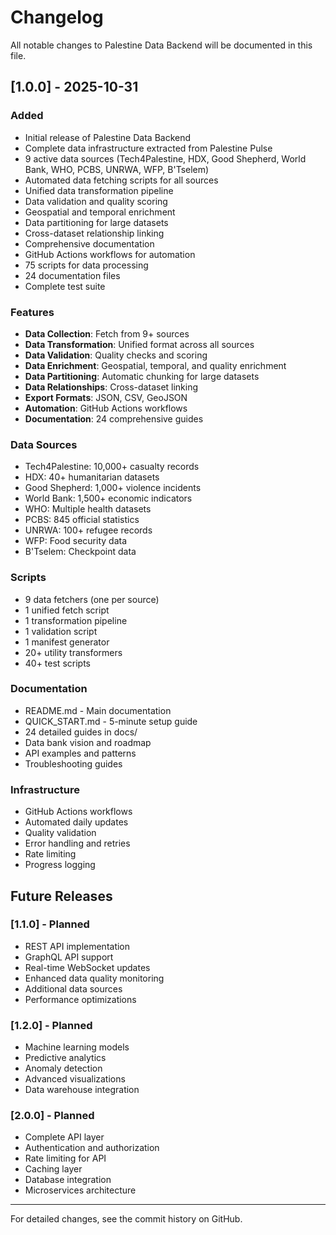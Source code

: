 # Changelog

All notable changes to Palestine Data Backend will be documented in this file.

## [1.0.0] - 2025-10-31

### Added
- Initial release of Palestine Data Backend
- Complete data infrastructure extracted from Palestine Pulse
- 9 active data sources (Tech4Palestine, HDX, Good Shepherd, World Bank, WHO, PCBS, UNRWA, WFP, B'Tselem)
- Automated data fetching scripts for all sources
- Unified data transformation pipeline
- Data validation and quality scoring
- Geospatial and temporal enrichment
- Data partitioning for large datasets
- Cross-dataset relationship linking
- Comprehensive documentation
- GitHub Actions workflows for automation
- 75 scripts for data processing
- 24 documentation files
- Complete test suite

### Features
- **Data Collection**: Fetch from 9+ sources
- **Data Transformation**: Unified format across all sources
- **Data Validation**: Quality checks and scoring
- **Data Enrichment**: Geospatial, temporal, and quality enrichment
- **Data Partitioning**: Automatic chunking for large datasets
- **Data Relationships**: Cross-dataset linking
- **Export Formats**: JSON, CSV, GeoJSON
- **Automation**: GitHub Actions workflows
- **Documentation**: 24 comprehensive guides

### Data Sources
- Tech4Palestine: 10,000+ casualty records
- HDX: 40+ humanitarian datasets
- Good Shepherd: 1,000+ violence incidents
- World Bank: 1,500+ economic indicators
- WHO: Multiple health datasets
- PCBS: 845 official statistics
- UNRWA: 100+ refugee records
- WFP: Food security data
- B'Tselem: Checkpoint data

### Scripts
- 9 data fetchers (one per source)
- 1 unified fetch script
- 1 transformation pipeline
- 1 validation script
- 1 manifest generator
- 20+ utility transformers
- 40+ test scripts

### Documentation
- README.md - Main documentation
- QUICK_START.md - 5-minute setup guide
- 24 detailed guides in docs/
- Data bank vision and roadmap
- API examples and patterns
- Troubleshooting guides

### Infrastructure
- GitHub Actions workflows
- Automated daily updates
- Quality validation
- Error handling and retries
- Rate limiting
- Progress logging

## Future Releases

### [1.1.0] - Planned
- REST API implementation
- GraphQL API support
- Real-time WebSocket updates
- Enhanced data quality monitoring
- Additional data sources
- Performance optimizations

### [1.2.0] - Planned
- Machine learning models
- Predictive analytics
- Anomaly detection
- Advanced visualizations
- Data warehouse integration

### [2.0.0] - Planned
- Complete API layer
- Authentication and authorization
- Rate limiting for API
- Caching layer
- Database integration
- Microservices architecture

---

For detailed changes, see the commit history on GitHub.
